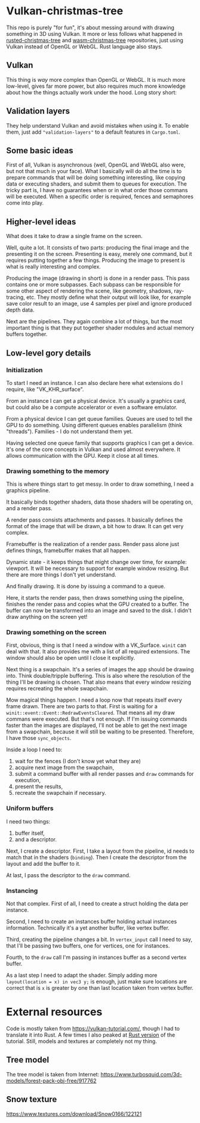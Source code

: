 # Vulkan-christmas-tree

This repo is purely "for fun", it's about messing around with drawing something in 3D using Vulkan. It more or less follows what happened in [rusted-christmas-tree](https://github.com/jacekbilski/rusted-christmas-tree) and [wasm-christmas-tree](https://github.com/jacekbilski/wasm-christmas-tree) repositories, just using Vulkan instead of OpenGL or WebGL. Rust language also stays.

## Vulkan

This thing is _way_ more complex than OpenGL or WebGL. It is much more low-level, gives far more power, but also requires much more knowledge about how the things actually work under the hood. Long story short:

## Validation layers

They help understand Vulkan and avoid mistakes when using it. To enable them, just add `"validation-layers"` to a default features in `Cargo.toml`.

## Some basic ideas

First of all, Vulkan is asynchronous (well, OpenGL and WebGL also were, but not that much in your face). What I basically will do all the time is to prepare commands that will be doing something interesting, like copying data or executing shaders, and submit them to queues for execution. The tricky part is, I have no guarantees when or in what order those commans will be executed. When a specific order is required, fences and semaphores come into play.

## Higher-level ideas

What does it take to draw a single frame on the screen.

Well, quite a lot. It consists of two parts: producing the final image and the presenting it on the screen. Presenting is easy, merely one command, but it requires putting together a few things. Producing the image to present is what is really interesting and complex.

Producing the image (drawing in short) is done in a render pass. This pass contains one or more subpasses. Each subpass can be responsible for some other aspect of rendering the scene, like geometry, shadows, ray-tracing, etc. They mostly define what their output will look like, for example save color result to an image, use 4 samples per pixel and ignore produced depth data.

Next are the pipelines. They again combine a lot of things, but the most important thing is that they put together shader modules and actual memory buffers together.

## Low-level gory details

### Initialization

To start I need an instance. I can also declare here what extensions do I require, like "VK_KHR_surface".

From an instance I can get a physical device. It's usually a graphics card, but could also be a compute accelerator or even a software emulator.

From a physical device I can get queue families. Queues are used to tell the GPU to do something. Using different queues enables parallelism (think "threads"). Families - I do not understand them yet.

Having selected one queue family that supports graphics I can get a device. It's one of the core concepts in Vulkan and used almost everywhere. It allows communication with the GPU. Keep it close at all times.

### Drawing something to the memory

This is where things start to get messy. In order to draw something, I need a graphics pipeline.

It basically binds together shaders, data those shaders will be operating on, and a render pass.

A render pass consists attachments and passes. It basically defines the format of the image that will be drawn, a bit how to draw. It can get very complex.

Framebuffer is the realization of a render pass. Render pass alone just defines things, framebuffer makes that all happen.

Dynamic state - it keeps things that might change over time, for example: viewport. It will be necessary to support for example window resizing. But there are more things I don't yet understand.

And finally drawing. It is done by issuing a command to a queue.

Here, it starts the render pass, then draws something using the pipeline, finishes the render pass and copies what the GPU created to a buffer. The buffer can now be transformed into an image and saved to the disk. I didn't draw anything on the screen yet!

### Drawing something on the screen

First, obvious, thing is that I need a window with a VK_Surface. `winit` can deal with that. It also provides me with a list of all required extensions. The window should also be open until I close it explicitly.

Next thing is a swapchain. It's a series of images the app should be drawing into. Think double/tripple buffering. This is also where the resolution of the thing I'll be drawing is chosen. That also means that every window resizing requires recreating the whole swapchain.

Mow magical things happen. I need a loop now that repeats itself every frame drawn. There are two parts to that. First is waiting for a `winit::event::Event::RedrawEventsCleared`. That means all my draw commans were executed. But that's not enough. If I'm issuing commands faster than the images are displayed, I'll not be able to get the next image from a swapchain, because it will still be waiting to be presented. Therefore, I have those `sync_objects`.

Inside a loop I need to:

1. wait for the fences (I don't know yet what they are)
1. acquire next image from the swapchain,
1. submit a command buffer with all render passes and `draw` commands for execution,
1. present the results,
1. recreate the swapchain if necessary.

### Uniform buffers

I need two things:

1. buffer itself,
1. and a descriptor.

Next, I create a descriptor. First, I take a layout from the pipeline, id needs to match that in the shaders (`binding`). Then I create the descriptor from the layout and add the buffer to it.

At last, I pass the descriptor to the `draw` command.

### Instancing

Not that complex. First of all, I need to create a struct holding the data per instance.

Second, I need to create an instances buffer holding actual instances information. Technically it's a yet another
buffer, like vertex buffer.

Third, creating the pipeline changes a bit. In `vertex_input` call I need to say, that I'll be passing two buffers, one
for vertices, one for instances.

Fourth, to the `draw` call I'm passing in instances buffer as a second vertex buffer.

As a last step I need to adapt the shader. Simply adding more `layout(location = x) in vec3 y;` is enough, just make
sure locations are correct that is `x` is greater by one than last location taken from vertex buffer.

# External resources

Code is mostly taken from https://vulkan-tutorial.com/, though I had to translate it into Rust.
A few times I also peaked at [Rust version](https://github.com/bwasty/vulkan-tutorial-rs) of the tutorial.
Still, models and textures ar completely not my thing.

## Tree model

The tree model is taken from Internet: https://www.turbosquid.com/3d-models/forest-pack-obj-free/917762

## Snow texture

https://www.textures.com/download/Snow0166/122121
